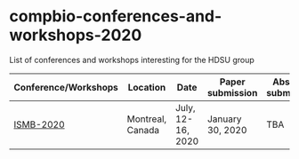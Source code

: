 # compbio-conferences-and-workshops-2020
List of conferences and workshops interesting for the HDSU group

| Conference/Workshops | Location | Date | Paper submission | Abstract submission | Registration |
|----------------------|----------|------|------------------|---------------------|--------------|
| [ISMB-2020](https://www.iscb.org/ismb2020) | Montreal, Canada | July, 12-16, 2020 | January 30, 2020 | TBA |June 11, 2020|
